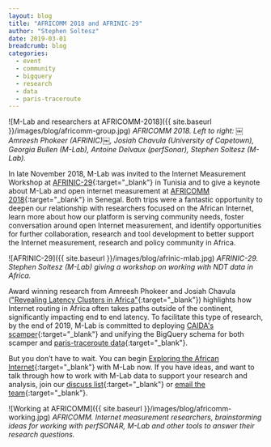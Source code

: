 ```yaml
---
layout: blog
title: "AFRICOMM 2018 and AFRINIC-29"
author: "Stephen Soltesz"
date: 2019-03-01
breadcrumb: blog
categories:
  - event
  - community
  - bigquery
  - research
  - data
  - paris-traceroute
---
```


![M-Lab and researchers at AFRICOMM-2018]({{ site.baseurl }}/images/blog/africomm-group.jpg)
*AFRICOMM 2018. Left to right: ￼Amreesh Phokeer (AFRINIC)￼, Josiah Chavula
(University of Capetown), Georgia Bullen (M-Lab), Antoine Delvaux
(perfSonar), Stephen Soltesz (M-Lab).*

In late November 2018, M-Lab was invited to the Internet Measurement Workshop
at
[AFRINIC-29](https://meeting.afrinic.net/afrinic-29/about/afrinic-29){:target="_blank"}
in Tunisia and to give a keynote about M-Lab and open internet measurement at
[AFRICOMM
2018](http://africommconference2018.eai-conferences.org/){:target="_blank"}
in Senegal. Both trips were a fantastic opportunity to deepen our
relationship with researchers focused on the African Internet, learn more
about how our platform is serving community needs, foster conversation around
open Internet measurement, and identify opportunities for further
collaboration, research and tool development to better support the Internet
measurement, research and policy community in Africa. <!--more-->

![AFRINIC-29]({{ site.baseurl }}/images/blog/afrinic-mlab.jpg)
*AFRINIC-29. Stephen Soltesz (M-Lab) giving a workshop on working with NDT data
in Africa.*

Award winning research from Amreesh Phokeer and Josiah Chavula (["Revealing
Latency Clusters in Africa"][african-latency]{:target="_blank"}) highlights
how Internet routing in Africa often takes paths outside of the continent,
significantly impacting end to end latency. To facilitate this type of
research, by the end of 2019, M-Lab is committed to deploying [CAIDA's
scamper][scamper]{:target="_blank"} and unifying the BigQuery schema for both
scamper and [paris-traceroute data][traceroute]{:target="_blank"}.

But you don’t have to wait. You can begin [Exploring the African
Internet][explore]{:target="_blank"} with M-Lab now. If you have ideas, and
want to talk through how to work with M-Lab data to support your research and
analysis, join our [discuss list][discuss]{:target="_blank"} or [email the
team][support]{:target="_blank"}.

[african-latency]: https://www.afrinic.net/blog/333-revealing-latency-clusters-in-africa
[scamper]: https://www.caida.org/tools/measurement/scamper/
[traceroute]: https://www.measurementlab.net/data/docs/bq/schema/#paris-traceroute---measurement-labbase_tablestraceroute
[explore]: https://www.measurementlab.net/data/docs/analysis/exploring-african-internet/
[discuss]: https://groups.google.com/a/measurementlab.net/forum/#!forum/discuss
[support]: mailto:support@measurementlab.net

![Working at AFRICOMM]({{ site.baseurl }}/images/blog/africomm-working.jpg)
*AFRICOMM. Internet measurement researchers, brainstorming ideas for working
with perfSONAR, M-Lab and other tools to answer their research questions.*
